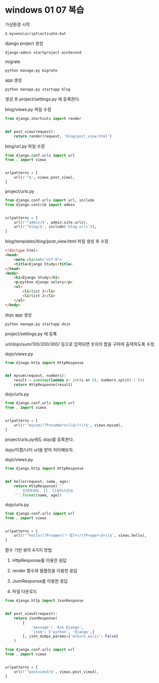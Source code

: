 # windows 01 07 복습

가상환경 시작

`$ myvenv\script\activate.bat`

django project 생성

`django-admin startproject winSecond`

migrate

`python manage.py migrate`

app 생성

`python manage.py startapp blog`

생성 후 project/settings.py 에 등록한다.

blog/views.py 파일 수정

```py
from django.shortcuts import render


def post_view(request):
    return render(request, 'blog/post_view.html')

```

blog/url.py 파일 수정

```py
from django.conf.urls import url
from . import views


urlpatterns = [
    url(r'^$', views.post_view),
]

```

project/urls.py

```py
from django.conf.urls import url, include
from django.contrib import admin


urlpatterns = [
    url(r'^admin/$', admin.site.urls),
    url(r'^blog/$', include('blog.urls')),
]

```

blog/templates/blog/post_view.html 파일 생성 후 수정

```html
<!doctype html>
<head>
    <meta charset="utf-8">
    <title>Django Study</title>
</head>
<body>
    <h1>Django Study</h1>
    <p>python django selery</p>
    <ul>
        <li>list 1</li>
        <li>list 2</li>
    </ul>
</body>
```

dojo app 생성

`python manage.py startapp dojo`

project/settings.py 에 등록

url/dojo/sum/100/200/300/ 등으로 입력되면 숫자의 합을 구하여 출력하도록 수정

dojo/views.py

```py
from djnago.http import HttpResponse


def mysum(request, numbers):
    result = sum(map(lambda s: int(s or 0), numbers.split('/')))
    return HttpResponse(result)

```

dojo/urls.py
```py
from django.conf.urls import url
from . import views


urlpatterns = [
    url(r'^mysum/(?P<numbers>[\d/]+)/$', views.mysum),
]
```

project/urls.py에도 dojo를 등록한다.


dojo/이름/나이 url을 받아 처리해보자.

dojo/views.py

```py
from django.http import HttpResponse


def hello(request, name, age):
    return HttpResponse('''
        안녕하세요. {}. {}살이시군요.
    '''.format(name, age))

```

dojo/urls.py

```py
from django.conf.urls import url
from . import views


urlpatterns = [
    url(r'^hello/(?P<name>[ㄱ-힣]+)/(?P<age>\d+)/$', views.hello),
]

```

함수 기반 뷰의 4가지 방법

1. HttpResponse를 이용한 응답

2. render 함수와 템플릿을 이용한 응답

3. JsonResponse를 이용한 응답

4. 파일 다운로드

```py
from django.http import JsonResponse


def post_view3(request):
    return JsonResponse(
        {
            'message': 'Ask Django',
            'item': ['python', 'django',]
        }, json_dumps_params={'ensure_ascii': False}
    )

```

```py
from django.conf.urls import url
from . import views


urlpatterns = [
    url(r'^postview3/$', views.post_view3),
]

```

```py

```